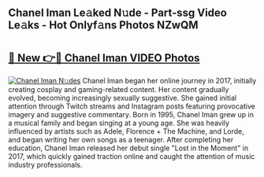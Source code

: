 ## Chanel Iman Le𝚊ked N𝚞de - Part-ssg Video Le𝚊ks - Hot Onlyf𝚊ns Photos NZwQM

# <h2><a href="http://ab30661.deff.icu/?id=Chanel+Iman">🔗 New 👉🔴 Chanel Iman VIDEO Photos</a></h2>

[![Chanel Iman N𝚞des](https://i.imgur.com/rIISA9y.gif)](http://ab30661.deff.icu/?id=Chanel+Iman)
Chanel Iman began her online journey in 2017, initially creating cosplay and gaming-related content. Her content gradually evolved, becoming increasingly sexually suggestive. She gained initial attention through Twitch streams and Instagram posts featuring provocative imagery and suggestive commentary. Born in 1995, Chanel Iman grew up in a musical family and began singing at a young age. She was heavily influenced by artists such as Adele, Florence + The Machine, and Lorde, and began writing her own songs as a teenager. After completing her education, Chanel Iman released her debut single "Lost in the Moment" in 2017, which quickly gained traction online and caught the attention of music industry professionals.
